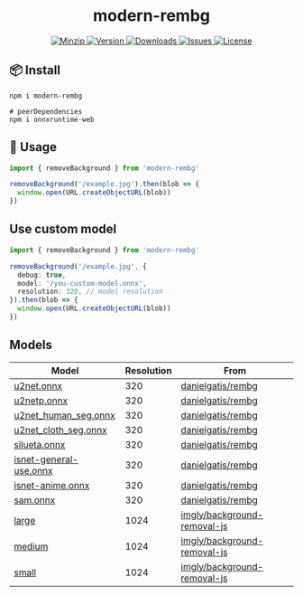 <h1 align="center">modern-rembg</h1>

<p align="center">
  <a href="https://unpkg.com/modern-rembg">
    <img src="https://img.shields.io/bundlephobia/minzip/modern-rembg" alt="Minzip">
  </a>
  <a href="https://www.npmjs.com/package/modern-rembg">
    <img src="https://img.shields.io/npm/v/modern-rembg.svg" alt="Version">
  </a>
  <a href="https://www.npmjs.com/package/modern-rembg">
    <img src="https://img.shields.io/npm/dm/modern-rembg" alt="Downloads">
  </a>
  <a href="https://github.com/qq15725/modern-rembg/issues">
    <img src="https://img.shields.io/github/issues/qq15725/modern-rembg" alt="Issues">
  </a>
  <a href="https://github.com/qq15725/modern-rembg/blob/main/LICENSE">
    <img src="https://img.shields.io/npm/l/modern-rembg.svg" alt="License">
  </a>
</p>

## 📦 Install

```shell
npm i modern-rembg

# peerDependencies
npm i onnxruntime-web
```

## 🦄 Usage

```ts
import { removeBackground } from 'modern-rembg'

removeBackground('/example.jpg').then(blob => {
  window.open(URL.createObjectURL(blob))
})
```

## Use custom model

```ts
import { removeBackground } from 'modern-rembg'

removeBackground('/example.jpg', {
  debug: true,
  model: '/you-custom-model.onnx',
  resolution: 320, // model resolution
}).then(blob => {
  window.open(URL.createObjectURL(blob))
})
```

## Models

| Model                                                                                                                  | Resolution | From                                                                          |
|------------------------------------------------------------------------------------------------------------------------|------------|-------------------------------------------------------------------------------|
| [u2net.onnx](https://github.com/danielgatis/rembg/releases/download/v0.0.0/u2net.onnx)                                 | 320        | [danielgatis/rembg](https://github.com/danielgatis/rembg)                     |
| [u2netp.onnx](https://github.com/danielgatis/rembg/releases/download/v0.0.0/u2netp.onnx)                               | 320        | [danielgatis/rembg](https://github.com/danielgatis/rembg)                     |
| [u2net_human_seg.onnx](https://github.com/danielgatis/rembg/releases/download/v0.0.0/u2net_human_seg.onnx)             | 320        | [danielgatis/rembg](https://github.com/danielgatis/rembg)                     |
| [u2net_cloth_seg.onnx](https://github.com/danielgatis/rembg/releases/download/v0.0.0/u2net_cloth_seg.onnx)             | 320        | [danielgatis/rembg](https://github.com/danielgatis/rembg)                     |
| [silueta.onnx](https://github.com/danielgatis/rembg/releases/download/v0.0.0/silueta.onnx)                             | 320        | [danielgatis/rembg](https://github.com/danielgatis/rembg)                     |
| [isnet-general-use.onnx](https://github.com/danielgatis/rembg/releases/download/v0.0.0/isnet-general-use.onnx)         | 320        | [danielgatis/rembg](https://github.com/danielgatis/rembg)                     |
| [isnet-anime.onnx](https://github.com/danielgatis/rembg/releases/download/v0.0.0/isnet-anime.onnx)                     | 320        | [danielgatis/rembg](https://github.com/danielgatis/rembg)                     |
| [sam.onnx](https://github.com/danielgatis/rembg/releases/download/v0.0.0/sam.onnx)                                     | 320        | [danielgatis/rembg](https://github.com/danielgatis/rembg)                     |
| [large](https://github.com/imgly/background-removal-js/blob/main/bundle/models/large)                                  | 1024       | [imgly/background-removal-js](https://github.com/imgly/background-removal-js) |
| [medium](https://github.com/imgly/background-removal-js/blob/main/bundle/models/medium)                                | 1024       | [imgly/background-removal-js](https://github.com/imgly/background-removal-js) |
| [small](https://github.com/imgly/background-removal-js/blob/main/bundle/models/small)                                  | 1024       | [imgly/background-removal-js](https://github.com/imgly/background-removal-js) |

